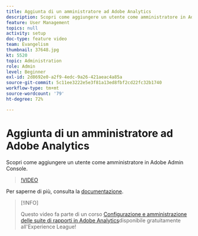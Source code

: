 ```yaml
---
title: Aggiunta di un amministratore ad Adobe Analytics
description: Scopri come aggiungere un utente come amministratore in Adobe Admin Console.
feature: User Management
topics: null
activity: setup
doc-type: feature video
team: Evangelism
thumbnail: 37648.jpg
kt: 5520
topic: Administration
role: Admin
level: Beginner
exl-id: 2d8692e0-a2f9-4edc-9a26-421aeac4a85a
source-git-commit: 5c11ee3222e5e3f81a13ed8fbf2cd22fc32b1740
workflow-type: tm+mt
source-wordcount: '79'
ht-degree: 72%

---
```


# Aggiunta di un amministratore ad Adobe Analytics

Scopri come aggiungere un utente come amministratore in Adobe Admin Console.

>[!VIDEO](https://video.tv.adobe.com/v/37648/?quality=12&learn=on)

Per saperne di più, consulta la [documentazione](https://helpx.adobe.com/it/enterprise/using/admin-console.html).

>[!INFO]
>
> Questo video fa parte di un corso [Configurazione e amministrazione delle suite di rapporti in Adobe Analytics](https://experienceleague.adobe.com/?recommended=Analytics-A-1-2021.1.administration&amp;lang=it)disponibile gratuitamente all&#39;Experience League!